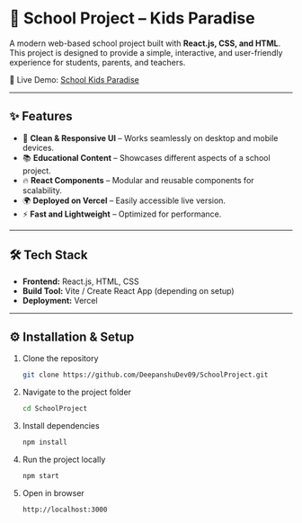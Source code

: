 # 🏫 School Project – Kids Paradise  

A modern web-based school project built with **React.js, CSS, and HTML**.  
This project is designed to provide a simple, interactive, and user-friendly experience for students, parents, and teachers.  

🚀 Live Demo: [School Kids Paradise](https://schoolkidsparadise.vercel.app/)

---

## ✨ Features  

- 🎨 **Clean & Responsive UI** – Works seamlessly on desktop and mobile devices.  
- 📚 **Educational Content** – Showcases different aspects of a school project.  
- 🔥 **React Components** – Modular and reusable components for scalability.  
- 🌍 **Deployed on Vercel** – Easily accessible live version.  
- ⚡ **Fast and Lightweight** – Optimized for performance.  

---



## 🛠️ Tech Stack  

- **Frontend:** React.js, HTML, CSS  
- **Build Tool:** Vite / Create React App (depending on setup)  
- **Deployment:** Vercel  

---

## ⚙️ Installation & Setup  

1. Clone the repository  
   ```bash
   git clone https://github.com/DeepanshuDev09/SchoolProject.git

2. Navigate to the project folder 
   ```bash
   cd SchoolProject
3. Install dependencies
   ```bash
   npm install
5. Run the project locally
   ```bash
   npm start
7. Open in browser
   ```arduino
   http://localhost:3000
